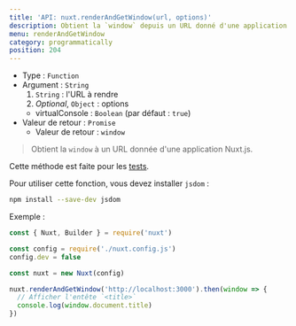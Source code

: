 ```yaml
---
title: 'API: nuxt.renderAndGetWindow(url, options)'
description: Obtient la `window` depuis un URL donné d'une application Nuxt.js.
menu: renderAndGetWindow
category: programmatically
position: 204
---
```


- Type : `Function`
- Argument : `String`
  1. `String` : l'URL à rendre
  2. _Optional_, `Object` : options
  - virtualConsole : `Boolean` (par défaut : `true`)
- Valeur de retour : `Promise`
  - Valeur de retour : `window`

> Obtient la `window` à un URL donnée d'une application Nuxt.js.

<div class="Alert Alert--orange">

Cette méthode est faite pour les [tests](guide/development-tools#tests-de-bout-en-bout).

</div>

Pour utiliser cette fonction, vous devez installer `jsdom` :

```bash
npm install --save-dev jsdom
```

Exemple :

```js
const { Nuxt, Builder } = require('nuxt')

const config = require('./nuxt.config.js')
config.dev = false

const nuxt = new Nuxt(config)

nuxt.renderAndGetWindow('http://localhost:3000').then(window => {
  // Afficher l'entête `<title>`
  console.log(window.document.title)
})
```
